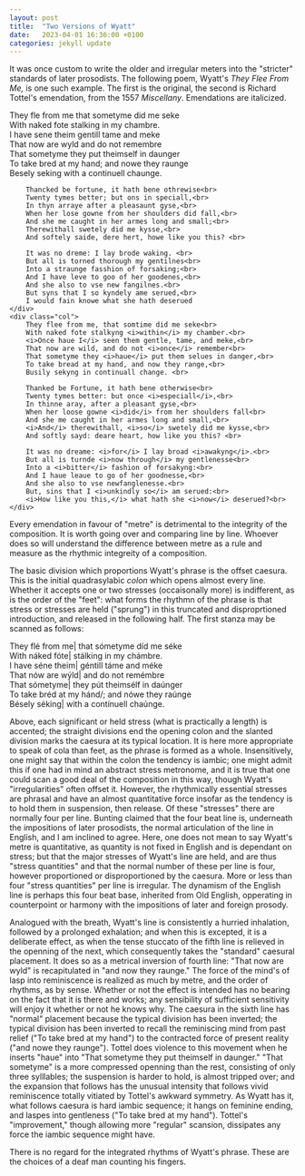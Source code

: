 ```yaml
---
layout: post
title:  "Two Versions of Wyatt"
date:   2023-04-01 16:36:00 +0100
categories: jekyll update
---
```



It was once custom to write the older and irregular meters into the "stricter" standards of later prosodists. The following poem, Wyatt's <i>They Flee From Me,</i> is one such example. The first is the original, the second is Richard Tottel's emendation, from the 1557 <i>Miscellany</i>. Emendations are italicized.

<div class="columnated">
    <div class="col">
        They fle from me that sometyme did me seke <br>
        With naked fote stalking in my chambre.<br>
        I have sene theim gentill tame and meke<br>
        That now are wyld and do not remembre<br>
        That sometyme they put theimself in daunger<br>
        To take bred at my hand; and nowe they raunge<br>
        Besely seking with a continuell chaunge.<br>

        Thancked be fortune, it hath bene othrewise<br>
        Twenty tymes better; but ons in speciall,<br>
        In thyn arraye after a pleasaunt gyse,<br>
        When her lose gowne from her shoulders did fall,<br>
        And she me caught in her armes long and small;<br>
        Therewithall swetely did me kysse,<br>
        And softely saide, dere hert, howe like you this? <br>

        It was no dreme: I lay brode waking. <br>
        But all is torned thorough my gentilnes<br>
        Into a straunge fasshion of forsaking;<br>
        And I have leve to goo of her goodenes,<br>
        And she also to vse new fangilnes.<br>
        But syns that I so kyndely ame serued,<br>
        I would fain knowe what she hath deserued
    </div>
    <div class="col">
        They flee from me, that somtime did me seke<br>
        With naked fote stalkyng <i>within</i> my chamber.<br>
        <i>Once haue I</i> seen them gentle, tame, and meke,<br>
        That now are wild, and do not <i>once</i> remember<br>
        That sometyme they <i>haue</i> put them selues in danger,<br>
        To take bread at my hand, and now they range,<br>
        Busily sekyng in continuall change. <br>
    
        Thanked be Fortune, it hath bene otherwise<br>
        Twenty tymes better: but once <i>especiall</i>,<br>
        In thinne aray, after a pleasant gyse,<br>
        When her loose gowne <i>did</i> from her shoulders fall<br>
        And she me caught in her armes long and small,<br>
        <i>And</i> therewithall, <i>so</i> swetely did me kysse,<br>
        And softly sayd: deare heart, how like you this? <br>

        It was no dreame: <i>for</i> I lay broad <i>awakyng</i>.<br>
        But all is turnde <i>now through</i> my gentlenesse<br>
        Into a <i>bitter</i> fashion of forsakyng:<br>
        And I haue leaue to go of her goodnesse,<br>
        And she also to vse newfanglenesse.<br>
        But, sins that I <i>unkindly so</i> am serued:<br>
        <i>How like you this,</i> what hath she <i>now</i> deserued?<br>
    </div>
</div>

Every emendation in favour of "metre" is detrimental to the integrity of the composition. It is worth going over and comparing line by line. Whoever does so will understand the difference between metre as a rule and measure as the rhythmic integreity of a composition. 

The basic division which proportions Wyatt's phrase is the offset caesura. This is the initial quadrasylabic <i>colon</i> which opens almost every line. Whether it accepts one or two stresses (occaisonally more) is indifferent, as is the order of the "feet": what forms the rhythmn of the phrase is that stress or stresses are held ("sprung") in this truncated and disproprtioned introduction, and released in the following half. The first stanza may be scanned as follows:

They flé from me| that sómetyme díd me séke <br>
With náked fóte| stálking in my chámbre.<br>
I have séne theim| géntill táme and méke<br>
That nów are wýld| and do not remémbre<br>
That sómetyme| they pút theimsélf in daúnger<br>
To take bréd at my hánd/; and nówe they raúnge<br>
Bésely séking| with a contínuell chaúnge.<br>

Above, each significant or held stress (what is practically a length) is accented; the straight divisions end the opening colon and the slanted division marks the caesura at its typical location. It is here more appropriate to speak of cola than feet, as the phrase is formed as a whole. Insensitively, one might say that within the colon the tendency is iambic; one might admit this if one had in mind an abstract stress metronome, and it is true that one could scan a good deal of the composition in this way, though Wyatt's "irregularities" often offset it. However, the rhythmically essential stresses are phrasal and have an almost quantitative force insofar as the tendency is to hold them in suspension, then release. Of these "stresses" there are normally four per line. Bunting claimed that the four beat line is, underneath the impositions of later prosodists, the normal articulation of the line in English, and I am inclined to agree. Here, one does not mean to say Wyatt's metre is quantitative, as quantity is not fixed in English and is dependant on stress; but that the major stresses of Wyatt's line are held, and are thus "stress quantities" and that the normal number of these per line is four, however proportioned or disproportioned by the caesura. More or less than four "stress quantities" per line is irregular. The dynamism of the English line is perhaps this four beat base, inherited from Old English, opperating in counterpoint or harmony with the impositions of later and foreign prosody.

Analogued with the breath, Wyatt's line is consistently a hurried inhalation, followed by a prolonged exhalation; and when this is excepted, it is a deliberate effect, as when the tense stuccato of the fifth line is relieved in the openning of the next, which consequently takes the "standard" caesural placement. It does so as a metrical inversion of fourth line: "That now are wyld" is recapitulated in "and now they raunge." The force of the mind's of lasp into reminiscence is realized as much by metre, and the order of rhythms, as by sense. Whether or not the effect is intended has no bearing on the fact that it is there and works; any sensibility of sufficient sensitivity will enjoy it whether or not he knows why. The caesura in the sixth line has "normal" placement because the typical division has been inverted; the typical division has been inverted to recall the reminiscing mind from past relief ("To take bred at my hand") to the contracted force of present reality ("and nowe they raunge"). Tottel does violence to this movement when he inserts "haue" into "That sometyme they put theimself in daunger." "That sometyme" is a more compressed openning than the rest, consisting of only three sylllables; the suspension is harder to hold, is almost tripped over; and the expansion that follows has the unusual intensity that follows vivid reminiscence totally vitiated by Tottel's awkward symmetry. As Wyatt has it, what follows caesura is hard iambic sequence; it hangs on feminine ending, and laspes into gentleness ("To take bred at my hand"). Tottel's "improvement," though allowing more "regular" scansion, dissipates any force the iambic sequence might have. 

There is no regard for the integrated rhythms of Wyatt's phrase. These are the choices of a deaf man counting his fingers. 



